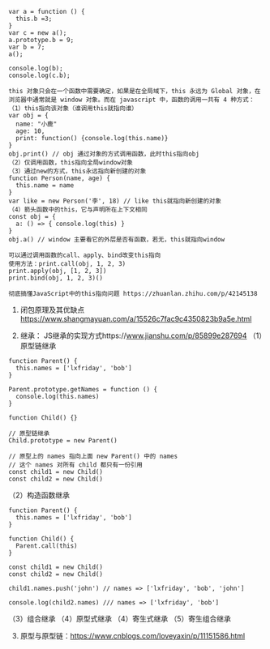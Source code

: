 ```
var a = function () {
  this.b =3;
}
var c = new a();
a.prototype.b = 9;
var b = 7;
a();

console.log(b);
console.log(c.b); 
```

```
this 对象只会在一个函数中需要确定，如果是在全局域下，this 永远为 Global 对象，在浏览器中通常就是 window 对象。而在 javascript 中，函数的调用一共有 4 种方式：
（1）this指向该对象（谁调用this就指向谁）
var obj = {
  name: "小鹿"
  age: 10,
  print: function() {console.log(this.name)}
}
obj.print() // obj 通过对象的方式调用函数，此时this指向obj
（2）仅调用函数，this指向全局window对象
（3）通过new的方式，this永远指向新创建的对象
function Person(name, age) {
  this.name = name
}
var like = new Person('李', 18) // like this就指向新创建的对象
（4）箭头函数中的this，它与声明所在上下文相同
const obj = {
  a: () => { console.log(this) } 
}
obj.a() // window 主要看它的外层是否有函数，若无，this就指向window

可以通过调用函数的call、apply、bind改变this指向
使用方法：print.call(obj, 1, 2, 3)
print.apply(obj, [1, 2, 3])
print.bind(obj, 1, 2, 3)()

彻底搞懂JavaScript中的this指向问题 https://zhuanlan.zhihu.com/p/42145138
```



1. 闭包原理及其优缺点
https://www.shangmayuan.com/a/15526c7fac9c4350823b9a5e.html

2. 继承：
JS继承的实现方式https://www.jianshu.com/p/85899e287694
（1）原型链继承
```
function Parent() {
  this.names = ['lxfriday', 'bob']
}

Parent.prototype.getNames = function () {
  console.log(this.names)
}

function Child() {}

// 原型链继承
Child.prototype = new Parent()

// 原型上的 names 指向上面 new Parent() 中的 names
// 这个 names 对所有 child 都只有一份引用
const child1 = new Child()
const child2 = new Child()
```
（2）构造函数继承
```
function Parent() {
  this.names = ['lxfriday', 'bob']
}

function Child() {
  Parent.call(this)
}

const child1 = new Child()
const child2 = new Child()

child1.names.push('john') // names => ['lxfriday', 'bob', 'john']

console.log(child2.names) /// names => ['lxfriday', 'bob']
```
（3）组合继承
（4）原型式继承
（4）寄生式继承
（5）寄生组合继承

3. 原型与原型链：https://www.cnblogs.com/loveyaxin/p/11151586.html